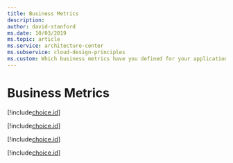 ```yaml
---
title: Business Metrics
description: 
author: david-stanford
ms.date: 10/03/2019
ms.topic: article
ms.service: architecture-center
ms.subservice: cloud-design-principles
ms.custom: Which business metrics have you defined for your application? 
---
```


# Business Metrics

<!-- Mean Time to Recovery (MTTR) -->
[!include[choice.id](xref:43dbf753-9ef5-41b0-8321-e28baae6de2f)]

<!-- Recovery Point Objective (RPO) -->
[!include[choice.id](xref:7830153d-5353-40ea-8689-f576d12a0eab)]

<!-- Service Level Agreements (SLA) -->
[!include[choice.id](xref:a453c16c-13c8-4aa0-9f27-e26b77747138)]

<!-- Recovery Time Objectives (RTO) -->
[!include[choice.id](xref:8a54cb1d-bb47-4b7c-8ecf-a1fe7caead46)]


